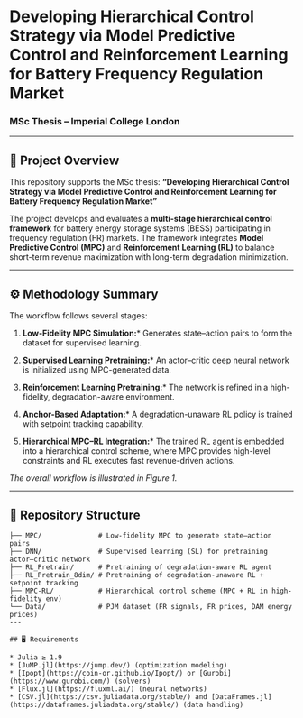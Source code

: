 # Developing Hierarchical Control Strategy via Model Predictive Control and Reinforcement Learning for Battery Frequency Regulation Market

### MSc Thesis – Imperial College London

---

## 📖 Project Overview

This repository supports the MSc thesis:
**“Developing Hierarchical Control Strategy via Model Predictive Control and Reinforcement Learning for Battery Frequency Regulation Market”**

The project develops and evaluates a **multi-stage hierarchical control framework** for battery energy storage systems (BESS) participating in frequency regulation (FR) markets. The framework integrates **Model Predictive Control (MPC)** and **Reinforcement Learning (RL)** to balance short-term revenue maximization with long-term degradation minimization.

---

## ⚙️ Methodology Summary

The workflow follows several stages:

1. **Low-Fidelity MPC Simulation:*** Generates state–action pairs to form the dataset for supervised learning.
2. **Supervised Learning Pretraining:*** An actor–critic deep neural network is initialized using MPC-generated data.

3. **Reinforcement Learning Pretraining:*** The network is refined in a high-fidelity, degradation-aware environment.

4. **Anchor-Based Adaptation:*** A degradation-unaware RL policy is trained with setpoint tracking capability.

5. **Hierarchical MPC–RL Integration:*** The trained RL agent is embedded into a hierarchical control scheme, where MPC provides high-level constraints and RL executes fast revenue-driven actions.

*The overall workflow is illustrated in Figure 1.*

---

## 📂 Repository Structure

```
├── MPC/              # Low-fidelity MPC to generate state–action pairs
├── DNN/              # Supervised learning (SL) for pretraining actor–critic network
├── RL_Pretrain/      # Pretraining of degradation-aware RL agent
├── RL_Pretrain_8dim/ # Pretraining of degradation-unaware RL + setpoint tracking
├── MPC-RL/           # Hierarchical control scheme (MPC + RL in high-fidelity env)
└── Data/             # PJM dataset (FR signals, FR prices, DAM energy prices)
---

## 🖥️ Requirements

* Julia ≥ 1.9
* [JuMP.jl](https://jump.dev/) (optimization modeling)
* [Ipopt](https://coin-or.github.io/Ipopt/) or [Gurobi](https://www.gurobi.com/) (solvers)
* [Flux.jl](https://fluxml.ai/) (neural networks)
* [CSV.jl](https://csv.juliadata.org/stable/) and [DataFrames.jl](https://dataframes.juliadata.org/stable/) (data handling)


